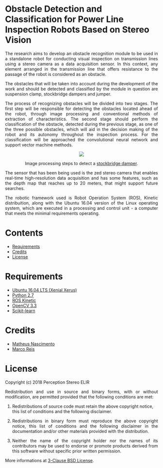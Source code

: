 # Obstacle Detection and Classification for Power Line Inspection Robots Based on Stereo Vision

<p align="justify">
The research aims to develop an obstacle recognition module to be used in a standalone robot for conducting visual inspection on transmission lines using a stereo camera as a data acquisition sensor. In this context, any element arranged in the transmission line that offers resistance to the passage of the robot is considered as an obstacle.</p>

<p align="justify">
The obstacles that will be taken into account during the development of the work and should be detected and classified by the module in question are suspension clamp, stockbridge dampers and jumper.</p>

<p align="justify">
The process of recognizing obstacles will be divided into two stages. The first step will be responsible for detecting the obstacles located ahead of the robot, through image processing and conventional methods of extraction of characteristics. The second stage should perform the classification of the obstacle, detected during the previous stage, as one of the three possible obstacles, which will aid in the decision making of the robot and its autonomy throughout the inspection process. For the classification will be approached the convolutional neural network and support vector machine methods.</p>

<div align="center"><img src="https://github.com/matheusns/stereo_perception/blob/master/images/whole_process.png"></div> 

<p align="center">
    Image processing steps to detect a <a href="http://learn4electrical.altervista.org/what-is-dampers-and-its-types-used-in-transmission-lines/">stockbridge damper</a>.
</p>

<p align="justify">
The sensor that has been being used is the zed stereo camera that enables real-time high-resolution data acquisition and has some features, such as the depth map that reaches up to 20 meters, that might support future searches.</p>

<p align="justify">
The robotic framework used is Robot Operation System (ROS), Kinetic distribuition, along with the Ubuntu 16.04 version of the Linux operating system, which are executed in a processing and control unit - a computer that meets the minimal requirements operating.</p>

# Contents

  * [Requirements](#Requirements)
  * [Credits](#creditos)
  * [License](#licenciamento)

# Requirements 

  * [Ubuntu 16.04 LTS (Xenial Xerus)](http://releases.ubuntu.com/16.04/) 
  * [Python 2.7](https://www.python.org/download/releases/2.7/) 
  * [ROS Kinetic](http://wiki.ros.org/kinetic)
  * [OpenCV 3.3](https://github.com/opencv/opencv/releases/tag/3.3.0)
  * [Scikit-learn](http://scikit-learn.org/stable/install.html)

# Credits

  * [Matheus Nascimento](https://github.com/matheusns)
  * [Marco Reis](https://github.com/mhar-vell)

# License

Copyright (c) 2018 Perception Stereo ELIR 
<p align="justify"> 
Redistribution and use in source and binary forms, with or without modification, are permitted provided that the following conditions are met:</p>

1. Redistributions of source code must retain the above copyright notice, this list of conditions and the following disclaimer.

2. <p align="justify"> Redistributions in binary form must reproduce the above copyright notice, this list of conditions and the following disclaimer in the documentation and/or other materials provided with the distribution.</p>

3. <p align="justify">Neither the name of the copyright holder nor the names of its contributors may be used to endorse or promote products derived from this software without specific prior written permission. </p>

More informations at [3-Clause BSD License](https://opensource.org/licenses/BSD-3-Clause).



  